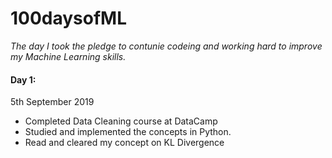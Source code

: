 # 100daysofML
*The day I took the pledge to contunie codeing  and working hard to improve my Machine Learning skills.*
#### Day 1: 
5th September 2019
- Completed Data Cleaning course at DataCamp
- Studied and implemented the concepts in Python.
- Read and cleared my concept on KL Divergence 
